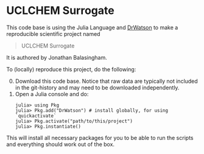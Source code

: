 # UCLCHEM Surrogate

This code base is using the Julia Language and [DrWatson](https://juliadynamics.github.io/DrWatson.jl/stable/)
to make a reproducible scientific project named
> UCLCHEM Surrogate

It is authored by Jonathan Balasingham.

To (locally) reproduce this project, do the following:

0. Download this code base. Notice that raw data are typically not included in the
   git-history and may need to be downloaded independently.
1. Open a Julia console and do:
   ```
   julia> using Pkg
   julia> Pkg.add("DrWatson") # install globally, for using `quickactivate`
   julia> Pkg.activate("path/to/this/project")
   julia> Pkg.instantiate()
   ```

This will install all necessary packages for you to be able to run the scripts and
everything should work out of the box.

